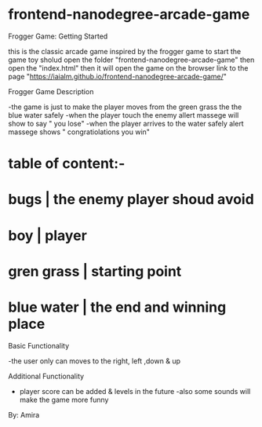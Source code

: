 frontend-nanodegree-arcade-game
===============================

Frogger Game: Getting Started

this is the classic arcade game inspired by the frogger game
to start the game toy sholud open the folder "frontend-nanodegree-arcade-game" then open the "index.html" then it will open the game on the browser
link to the page "https://iaialm.github.io/frontend-nanodegree-arcade-game/"

Frogger Game Description

-the game is just to make the player moves from the green grass the the blue water safely 
-when the player touch the enemy allert massege will show to say " you lose"
-when the player arrives to the water safely alert massege shows " congratiolations you win"

table of content:-
=========================================
bugs       | the enemy player shoud avoid 
=========================================
boy        | player 
=========================================
gren grass | starting point
=========================================
blue water | the end and winning place 
=========================================


Basic Functionality

-the user only can moves to the right, left ,down & up


Additional Functionality

- player score can be added & levels in the future 
-also some sounds will make the game more funny 



By: Amira
